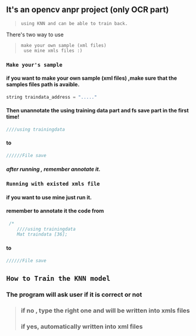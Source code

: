  ## It's an opencv anpr project  (only OCR part)
>```using KNN and can be able to train back.```

 There's two way to use
> ```make your own sample (xml files) ```<br>
>``` use mine xmls files :)```

### `Make your's sample`
#### if you want to make your own sample (xml files) ,make sure that the samples files path is avaible.

```cpp
string traindata_address = "....."
```

#### Then unannotate the using training data part and fs save part in the first time! 

```cpp
////using trainingdata
```
#### to
```cpp
//////File save 
```
##### after running ,  remember annotate it.
### `Running with existed xmls file`
#### if you want to use mine just run it.

#### remember to annotate it the code  from

```cpp
 /*
    ////using trainingdata
    Mat traindata [36];
```
#### to 
```cpp
//////File save 
```

## `How to Train the KNN model`
### The program will ask user if it is correct or not 
>### if no , type the right one and will be written into xmls files
>### if yes, automatically written into xml files 



